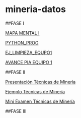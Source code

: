 # mineria-datos

##FASE I

[MAPA MENTAL I](https://github.com/Erickrodriguez3/mineria-datos/blob/main/mapa_mental1.pptx)

[PYTHON_PROG](https://github.com/Erickrodriguez3/mineria-datos/blob/main/python_prog.ipynb)

[EJ_LIMPIEZA_EQUPO1](https://github.com/vanessalinares/MineriaDeDatos002/blob/main/Ej_Limpieza_Equipo1.ipynb)

[AVANCE PIA EQUIPO 1](https://github.com/vanessalinares/MineriaDeDatos002/blob/main/Avance1_PIA_Equipo1.ipynb)


##FASE II

[Presentación Técnicas de Minería](https://github.com/vanessalinares/MineriaDeDatos002/blob/main/Presentacion_SeriesDeTiempo_Equipo1.pdf)

[Ejemplo Técnicas de Minería](https://github.com/vanessalinares/MineriaDeDatos002/blob/main/EjemploSeriesDeTiempo_Equipo1.R)

[Mini Examen Técnicas de Minería](https://github.com/vanessalinares/MineriaDeDatos002/blob/main/Calificaci%C3%B3n_SeriesDeTiempo_Equipo1.pdf)

##FASE III

